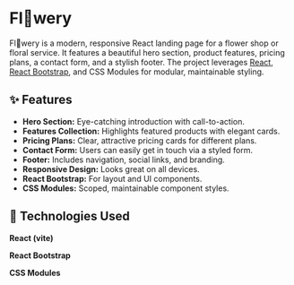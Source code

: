 # Fl🌸wery

Fl🌸wery is a modern, responsive React landing page for a flower shop or floral service. It features a beautiful hero section, product features, pricing plans, a contact form, and a stylish footer. The project leverages [React](https://react.dev/), [React Bootstrap](https://react-bootstrap.github.io/), and CSS Modules for modular, maintainable styling.

## ✨ Features

- **Hero Section:** Eye-catching introduction with call-to-action.
- **Features Collection:** Highlights featured products with elegant cards.
- **Pricing Plans:** Clear, attractive pricing cards for different plans.
- **Contact Form:** Users can easily get in touch via a styled form.
- **Footer:** Includes navigation, social links, and branding.
- **Responsive Design:** Looks great on all devices.
- **React Bootstrap:** For layout and UI components.
- **CSS Modules:** Scoped, maintainable component styles.

## 🧩 Technologies Used
**React (vite)**

**React Bootstrap**

**CSS Modules**



